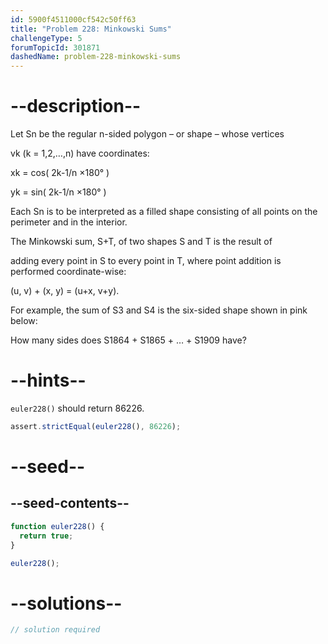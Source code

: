 ```yaml
---
id: 5900f4511000cf542c50ff63
title: "Problem 228: Minkowski Sums"
challengeType: 5
forumTopicId: 301871
dashedName: problem-228-minkowski-sums
---
```


# --description--

<!-- TODO Use MathJax and re-write from projecteuler.net -->

Let Sn be the regular n-sided polygon – or shape – whose vertices

vk (k = 1,2,…,n) have coordinates:

xk = cos( 2k-1/n ×180° )

yk = sin( 2k-1/n ×180° )

Each Sn is to be interpreted as a filled shape consisting of all points on the perimeter and in the interior.

The Minkowski sum, S+T, of two shapes S and T is the result of

adding every point in S to every point in T, where point addition is performed coordinate-wise:

(u, v) + (x, y) = (u+x, v+y).

For example, the sum of S3 and S4 is the six-sided shape shown in pink below:

How many sides does S1864 + S1865 + … + S1909 have?

# --hints--

`euler228()` should return 86226.

```js
assert.strictEqual(euler228(), 86226);
```

# --seed--

## --seed-contents--

```js
function euler228() {
  return true;
}

euler228();
```

# --solutions--

```js
// solution required
```
